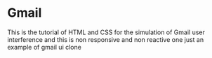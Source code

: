 # Gmail
This is the tutorial of HTML and CSS for the simulation of Gmail user interference and this is non responsive and non reactive one just an example of gmail ui clone

